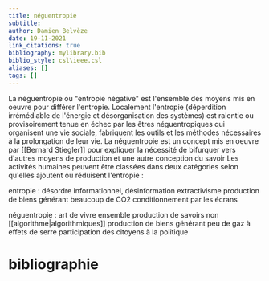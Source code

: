 ```yaml
---
title: néguentropie
subtitle:
author: Damien Belvèze
date: 19-11-2021
link_citations: true
bibliography: mylibrary.bib
biblio_style: csl\ieee.csl
aliases: []
tags: []
---
```



La néguentropie ou "entropie négative" est l'ensemble des moyens mis en oeuvre pour différer l'entropie.
Localement l'entropie (déperdition irrémédiable de l'énergie et désorganisation des systèmes) est ralentie ou provisoirement tenue en échec par les êtres néguentropiques qui organisent une vie sociale, fabriquent les outils et les méthodes nécessaires à la prolongation de leur vie. La néguentropie est un concept mis en oeuvre par [[Bernard Stiegler]] pour expliquer la nécessité de bifurquer vers d'autres moyens de production et une autre conception du savoir
Les activités humaines peuvent être classées dans deux catégories selon qu'elles ajoutent ou réduisent l'entropie : 

entropie : 
désordre informationnel, désinformation
extractivisme
production de biens générant beaucoup de CO2
conditionnement par les écrans

néguentropie :
art de vivre ensemble
production de savoirs non [[algorithme|algorithmiques]]
production de biens générant peu de gaz à effets de serre
participation des citoyens à la politique




# bibliographie

